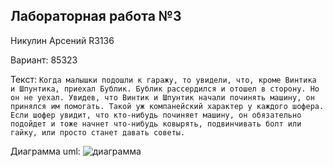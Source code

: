 Лабораторная работа №3 
---
Никулин Арсений R3136

Вариант: 85323


Текст:
 ```Когда малышки подошли к гаражу, то увидели, что, кроме Винтика и Шпунтика, приехал Бублик. Бублик рассердился и отошел в сторону. Но он не уехал. Увидев, что Винтик и Шпунтик начали починять машину, он принялся им помогать. Такой уж компанейский характер у каждого шофера. Если шофер увидит, что кто-нибудь починяет машину, он обязательно подойдет и тоже начнет что-нибудь ковырять, подвинчивать болт или гайку, или просто станет давать советы.```


Диаграмма uml:
![диаграмма](res/laba3.png)
